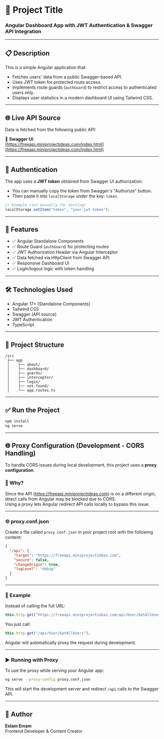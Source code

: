# 📘 Project Title

### Angular Dashboard App with JWT Authentication & Swagger API Integration

---

## 📋 Description

This is a simple Angular application that:

- Fetches users' data from a public Swagger-based API.
- Uses JWT token for protected route access.
- Implements route guards (`authGuard`) to restrict access to authenticated users only.
- Displays user statistics in a modern dashboard UI using Tailwind CSS.

---

## 🌐 Live API Source

Data is fetched from the following public API:

🔗 **Swagger UI**:  
[https://freeapi.miniprojectideas.com/index.html](https://freeapi.miniprojectideas.com/index.html)

---

## 🔐 Authentication

The app uses a **JWT token** obtained from Swagger UI authorization:

- You can manually copy the token from Swagger's "Authorize" button.
- Then paste it into `localStorage` under the key: `token`.

```ts
// Example (set manually for testing)
localStorage.setItem("token", "your-jwt-token");
```

---

## 🚀 Features

- ✅ Angular Standalone Components
- ✅ Route Guard (`authGuard`) for protecting routes
- ✅ JWT Authorization Header via Angular Interceptor
- ✅ Data fetched via HttpClient from Swagger API
- ✅ Responsive Dashboard UI
- ✅ Login/logout logic with token handling

---

## 🛠 Technologies Used

- Angular 17+ (Standalone Components)
- Tailwind CSS
- Swagger (API source)
- JWT Authentication
- TypeScript

---

## 📂 Project Structure

```
/src
 ├── app
 │    ├── about/
 │    ├── dashboard/
 │    ├── guards/
 │    ├── interceptor/
 │    ├── login/
 │    ├── not-found/
 │    └── app.routes.ts
```

---

## ✅ Run the Project

```bash
npm install
ng serve
```

---

## 🌐 Proxy Configuration (Development - CORS Handling)

To handle CORS issues during local development, this project uses a **proxy configuration**.

### 🔁 Why?

Since the API (https://freeapi.miniprojectideas.com) is on a different origin, direct calls from Angular may be blocked due to CORS.  
Using a proxy lets Angular redirect API calls locally to bypass this issue.

---

### ⚙️ proxy.conf.json

Create a file called `proxy.conf.json` in your project root with the following content:

```json
{
  "/api": {
    "target": "https://freeapi.miniprojectideas.com",
    "secure": false,
    "changeOrigin": true,
    "logLevel": "debug"
  }
}
```

---

### 🧪 Example

Instead of calling the full URL:

```ts
this.http.get("https://freeapi.miniprojectideas.com/api/User/GetAllUsers");
```

You just call:

```ts
this.http.get("/api/User/GetAllUsers");
```

Angular will automatically proxy the request during development.

---

### ▶️ Running with Proxy

To use the proxy while serving your Angular app:

```bash
ng serve --proxy-config proxy.conf.json
```

This will start the development server and redirect `/api` calls to the Swagger API.

---

## 🙌 Author

**Eslam Emam**  
Frontend Developer & Content Creator

